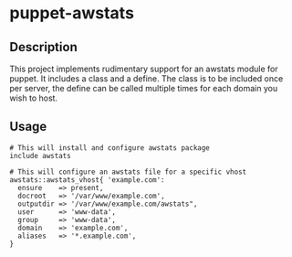 puppet-awstats
==============

Description
-----------
This project implements rudimentary support for an awstats module for puppet. It includes a class and a define. The class is to be included once per server, the define can be called multiple times for each domain you wish to host.

Usage
-----


```
# This will install and configure awstats package
include awstats
```

```
# This will configure an awstats file for a specific vhost
awstats::awstats_vhost{ 'example.com':
  ensure    => present,
  docroot   => '/var/www/example.com',
  outputdir => '/var/www/example.com/awstats",
  user      => 'www-data',
  group     => 'www-data',
  domain    => 'example.com',
  aliases   => '*.example.com',
}
```
